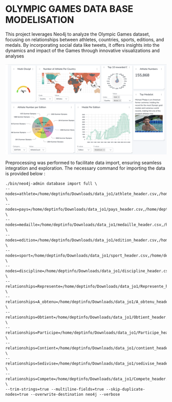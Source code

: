 # OLYMPIC GAMES DATA BASE MODELISATION
This project leverages Neo4j to analyze the Olympic Games dataset, focusing on relationships between athletes, countries, sports, editions, and medals. By incorporating social data like tweets, it offers insights into the dynamics and impact of the Games through innovative visualizations and analyses

![Dashboard](capture_dash.png)

 Preprocessing was performed to facilitate data import, ensuring seamless integration and exploration. The necessary command for importing the data is provided below :
 
 ```
./bin/neo4j-admin database import full \   
--nodes=athlete=/home/deptinfo/Downloads/data_jo1/athlete_header.csv,/home/deptinfo/Downloads/data_jo1/athlete.csv \
--nodes=pays=/home/deptinfo/Downloads/data_jo1/pays_header.csv,/home/deptinfo/Downloads/data_jo1/pays.csv \
--nodes=medaille=/home/deptinfo/Downloads/data_jo1/medaille_header.csv,/home/deptinfo/Downloads/data_jo1/medaille.csv \
--nodes=edition=/home/deptinfo/Downloads/data_jo1/edition_header.csv,/home/deptinfo/Downloads/data_jo1/edition.csv \
--nodes=sport=/home/deptinfo/Downloads/data_jo1/sport_header.csv,/home/deptinfo/Downloads/data_jo1/sport.csv \
--nodes=discipline=/home/deptinfo/Downloads/data_jo1/discipline_header.csv,/home/deptinfo/Downloads/data_jo1/discipline.csv \
--relationships=Represente=/home/deptinfo/Downloads/data_jo1/Represente_header.csv,/home/deptinfo/Downloads/data_jo1/Represente.csv \
--relationships=A_obtenu=/home/deptinfo/Downloads/data_jo1/A_obtenu_header.csv,/home/deptinfo/Downloads/data_jo1/A_obtenu.csv \
--relationships=Obtient=/home/deptinfo/Downloads/data_jo1/Obtient_header.csv,/home/deptinfo/Downloads/data_jo1/Obtient.csv \
--relationships=Participe=/home/deptinfo/Downloads/data_jo1/Participe_header.csv,/home/deptinfo/Downloads/data_jo1/Participe.csv \
--relationships=Contient=/home/deptinfo/Downloads/data_jo1/contient_header.csv,/home/deptinfo/Downloads/data_jo1/contient.csv \
--relationships=Sedivise=/home/deptinfo/Downloads/data_jo1/sedivise_header.csv,/home/deptinfo/Downloads/data_jo1/sedivise.csv \
--relationships=Compete=/home/deptinfo/Downloads/data_jo1/Compete_header.csv,/home/deptinfo/Downloads/data_jo1/Compete.csv \
--trim-strings=true --multiline-fields=true --skip-duplicate-nodes=true --overwrite-destination neo4j --verbose
```



